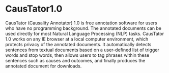 # CausTator1.0
CausTator (Causality Annotator) 1.0 is free annotation software for users who have no programming background. The annotated documents can be used directly for most Natural Language Processing (NLP) tasks. CausTator 1.0 works on any IE browser at a local computer environment, which protects privacy of the annotated documents.  It automatically detects sentences from textual documents based on a user-defined list of trigger words and stop words, then allows users to tag phrases within these sentences such as causes and outcomes, and finally produces the annotated document for downloads. 
